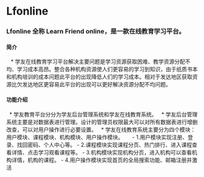 # Lfonline
### Lfonline 全称 Learn Friend online，是一款在线教育学习平台。
#### 简介
    * 学友在线教育学习平台解决主要问题是学习资源获取困难、教学资源分配不均、学习成本高昂。整合各种机构资源使人们更容易的学习到知识，由于纸质书本和机构培训的成本问题此平台的出现降低人们的学习成本。相对于发达地区获取资源比欠发达地区更容易此平台的出现可以更好解决资源分配不均问题。
#### 功能介绍
   * 学友教育平台分分为学友后台管理系统和学友在线教育系统。
   * 学友后台管理系统主要是对数据表进行管理。设计的管理员权限最大可以对所有数据表进行增删改查，可以对用户操作进行必要设置。
   * 学友在线教育系统主要分为四个模块：用户模块、课程模块、机构模块、用户操作模块。
      - 1.用户模块实现注册、登录、找回密码、个人中心等。
      - 2.课程模块实现课程分页、热门排行、进入课程查看详情、点击学习观看课程等。
      - 3.机构模块实现机构分页，进入机构可以查看机构详情，机构的课程。
      - 4.用户操作模块实现首页的全局搜索功能、邮箱注册并激活
